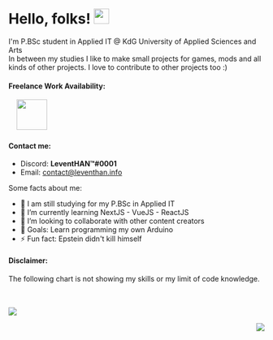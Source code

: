 # Hello, folks! <img src="https://i.imgur.com/2DF1ZvF.gif" width="30px">
I'm P.BSc student in Applied IT @ KdG University of Applied Sciences and Arts
<br />In between my studies I like to make small projects for games, mods and all kinds of other projects. I love to contribute to other projects too :)

#### Freelance Work Availability:

<!-- <img src="https://i.imgur.com/LQugd7S.png" width="60px"> -->
&nbsp;  &nbsp; <img src="https://i.imgur.com/PVFpof6.png" width="60px">

#### Contact me:

- Discord: **LeventHAN™#0001**
- Email: contact@leventhan.info

Some facts about me:

- 🔭 I am still studying for my P.BSc in Applied IT
- 🌱 I’m currently learning NextJS - VueJS - ReactJS
- 👯 I’m looking to collaborate with other content creators
- 🥅 Goals: Learn programming my own Arduino
- ⚡ Fun fact: Epstein didn't kill himself

#### Disclaimer:
The following chart is not showing my skills or my limit of code knowledge.

<br><br>
<img align="left" src="https://github-readme-stats.vercel.app/api/top-langs/?username=11TStudio&theme=dracula" />

<br><img align="right" src="https://github-readme-stats.vercel.app/api?username=11TStudio&show_icons=true&theme=dracula" />
